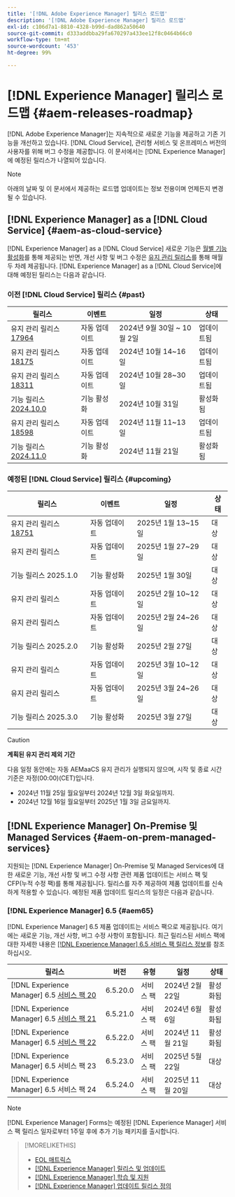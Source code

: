 ```yaml
---
title: '[!DNL Adobe Experience Manager] 릴리스 로드맵'
description: '[!DNL Adobe Experience Manager] 릴리스 로드맵'
exl-id: c106d7a1-8810-4328-b99d-dad862a50640
source-git-commit: d333addbba29fa670297a433ee12f8c0464b66c0
workflow-type: tm+mt
source-wordcount: '453'
ht-degree: 99%

---
```



# [!DNL Experience Manager] 릴리스 로드맵 {#aem-releases-roadmap}

[!DNL Adobe Experience Manager]는 지속적으로 새로운 기능을 제공하고 기존 기능을 개선하고 있습니다. [!DNL Cloud Service], 관리형 서비스 및 온프레미스 버전의 사용자를 위해 버그 수정을 제공합니다. 이 문서에서는 [!DNL Experience Manager]에 예정된 릴리스가 나열되어 있습니다.

>[!NOTE]
>
>아래의 날짜 및 이 문서에서 제공하는 로드맵 업데이트는 정보 전용이며 언제든지 변경될 수 있습니다.

## [!DNL Experience Manager] as a [!DNL Cloud Service] {#aem-as-cloud-service}

[!DNL Experience Manager] as a [!DNL Cloud Service] 새로운 기능은 [월별 기능 활성화](https://experienceleague.adobe.com/ko/docs/experience-manager-cloud-service/content/release-notes/release-notes/release-notes-current)를 통해 제공되는 반면, 개선 사항 및 버그 수정은 [유지 관리 릴리스](https://experienceleague.adobe.com/ko/docs/experience-manager-cloud-service/content/release-notes/maintenance/latest)를 통해 매월 두 차례 제공됩니다.
[!DNL Experience Manager] as a [!DNL Cloud Service]에 대해 예정된 릴리스는 다음과 같습니다.

### 이전 [!DNL Cloud Service] 릴리스 {#past}

| 릴리스 | 이벤트 | 일정 | 상태 |
|---|---|---|---|
| 유지 관리 릴리스 [17964](https://experienceleague.adobe.com/ko/docs/experience-manager-cloud-service/content/release-notes/maintenance/2024/2024-10-0#release-17964) | 자동 업데이트 | 2024년 9월 30일 ~ 10월 2일 | 업데이트됨 |
| 유지 관리 릴리스 [18175](https://experienceleague.adobe.com/ko/docs/experience-manager-cloud-service/content/release-notes/maintenance/2024/2024-10-0#release-18175) | 자동 업데이트 | 2024년 10월 14~16일 | 업데이트됨 |
| 유지 관리 릴리스 [18311](https://experienceleague.adobe.com/ko/docs/experience-manager-cloud-service/content/release-notes/maintenance/2024/2024-10-0#18311) | 자동 업데이트 | 2024년 10월 28~30일 | 업데이트됨 |
| 기능 릴리스 [2024.10.0](https://experienceleague.adobe.com/ko/docs/experience-manager-cloud-service/content/release-notes/release-notes/2024/release-notes-2024-10-0) | 기능 활성화 | 2024년 10월 31일 | 활성화됨 |
| 유지 관리 릴리스 [18598](https://experienceleague.adobe.com/en/docs/experience-manager-cloud-service/content/release-notes/maintenance/2024/2024-11-0) | 자동 업데이트 | 2024년 11월 11~13일 | 업데이트됨 |
| 기능 릴리스 [2024.11.0](https://experienceleague.adobe.com/ko/docs/experience-manager-cloud-service/content/release-notes/release-notes/release-notes-current) | 기능 활성화 | 2024년 11월 21일 | 활성화됨 |

### 예정된 [!DNL Cloud Service] 릴리스 {#upcoming}

| 릴리스 | 이벤트 | 일정 | 상태 |
|---|---|---|---|
| 유지 관리 릴리스 [18751](https://experienceleague.adobe.com/ko/docs/experience-manager-cloud-service/content/release-notes/maintenance/latest) | 자동 업데이트 | 2025년 1월 13~15일 | 대상 |
| 유지 관리 릴리스 | 자동 업데이트 | 2025년 1월 27~29일 | 대상 |
| 기능 릴리스 2025.1.0 | 기능 활성화 | 2025년 1월 30일 | 대상 |
| 유지 관리 릴리스 | 자동 업데이트 | 2025년 2월 10~12일 | 대상 |
| 유지 관리 릴리스 | 자동 업데이트 | 2025년 2월 24~26일 | 대상 |
| 기능 릴리스 2025.2.0 | 기능 활성화 | 2025년 2월 27일 | 대상 |
| 유지 관리 릴리스 | 자동 업데이트 | 2025년 3월 10~12일 | 대상 |
| 유지 관리 릴리스 | 자동 업데이트 | 2025년 3월 24~26일 | 대상 |
| 기능 릴리스 2025.3.0 | 기능 활성화 | 2025년 3월 27일 | 대상 |

>[!CAUTION]
>
>**계획된 유지 관리 제외 기간**
>
> 다음 일정 동안에는 자동 AEMaaCS 유지 관리가 실행되지 않으며, 시작 및 종료 시간 기준은 자정(00:00)(CET)입니다.
>
>* 2024년 11월 25일 월요일부터 2024년 12월 3일 화요일까지.
>* 2024년 12월 16일 월요일부터 2025년 1월 3일 금요일까지.

## [!DNL Experience Manager] On-Premise 및 Managed Services {#aem-on-prem-managed-services}

지원되는 [!DNL Experience Manager] On-Premise 및 Managed Services에 대한 새로운 기능, 개선 사항 및 버그 수정 사항 관련 제품 업데이트는 서비스 팩 및 CFP(누적 수정 팩)를 통해 제공됩니다. 릴리스를 자주 제공하여 제품 업데이트를 신속하게 적용할 수 있습니다. 예정된 제품 업데이트 릴리스의 일정은 다음과 같습니다.

### [!DNL Experience Manager] 6.5 {#aem65}

[!DNL Experience Manager] 6.5 제품 업데이트는 서비스 팩으로 제공됩니다. 여기에는 새로운 기능, 개선 사항, 버그 수정 사항이 포함됩니다. 최근 릴리스된 서비스 팩에 대한 자세한 내용은 [[!DNL Experience Manager] 6.5 서비스 팩 릴리스 정보](https://experienceleague.adobe.com/ko/docs/experience-manager-65/content/release-notes/release-notes)를 참조하십시오.

| 릴리스 | 버전 | 유형 | 일정 | 상태 |
|---|---|---|---|---|
| [!DNL Experience Manager] 6.5 [서비스 팩 20](https://experienceleague.adobe.com/ko/docs/experience-manager-65/content/release-notes/service-pack/6-5-20) | 6.5.20.0 | 서비스 팩 | 2024년 2월 22일 | 활성화됨 |
| [!DNL Experience Manager] 6.5 [서비스 팩 21](https://experienceleague.adobe.com/ko/docs/experience-manager-65/content/release-notes/service-pack/6-5-21) | 6.5.21.0 | 서비스 팩 | 2024년 6월 6일 | 활성화됨 |
| [!DNL Experience Manager] 6.5 [서비스 팩 22](https://experienceleague.adobe.com/ko/docs/experience-manager-65/content/release-notes/release-notes) | 6.5.22.0 | 서비스 팩 | 2024년 11월 21일 | 활성화됨 |
| [!DNL Experience Manager] 6.5 서비스 팩 23 | 6.5.23.0 | 서비스 팩 | 2025년 5월 22일 | 대상 |
| [!DNL Experience Manager] 6.5 서비스 팩 24 | 6.5.24.0 | 서비스 팩 | 2025년 11월 20일 | 대상 |

>[!NOTE]
>
>[!DNL Experience Manager] Forms는 예정된 [!DNL Experience Manager] 서비스 팩 릴리스 일자로부터 1주일 후에 추가 기능 패키지를 출시합니다.

>[!MORELIKETHIS]
>
>* [EOL 매트릭스](https://helpx.adobe.com/kr/support/programs/eol-matrix.html)
>* [[!DNL Experience Manager] 릴리스 및 업데이트](https://experienceleague.adobe.com/ko/docs/experience-manager-release-information/aem-release-updates/aem-releases-updates)
>* [[!DNL Experience Manager] 학습 및 지원](https://experienceleague.adobe.com/ko/docs/experience-manager-cloud-service)
>* [[!DNL Experience Manager] 업데이트 릴리스 정의](/help/using/update-release-vehicle-definitions.md)
